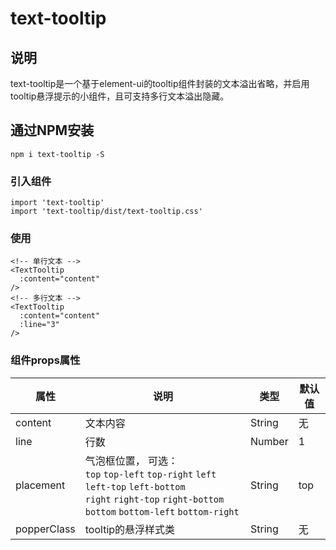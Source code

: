 # text-tooltip
## 说明
text-tooltip是一个基于element-ui的tooltip组件封装的文本溢出省略，并启用tooltip悬浮提示的小组件，且可支持多行文本溢出隐藏。

## 通过NPM安装
```
npm i text-tooltip -S
```

### 引入组件
```
import 'text-tooltip'
import 'text-tooltip/dist/text-tooltip.css'
```

### 使用
```
<!-- 单行文本 -->
<TextTooltip
  :content="content"
/>
<!-- 多行文本 -->
<TextTooltip
  :content="content"
  :line="3"
/>
```

### 组件props属性

| 属性 | 说明 | 类型 | 默认值 |
| --- | --- | --- | --- |
| content|文本内容 | String | 无|
| line| 行数 | Number | 1 |
| placement|气泡框位置， 可选：<br>`top`  `top-left` `top-right` `left` `left-top` `left-bottom` <br>`right` `right-top` `right-bottom` `bottom` `bottom-left` `bottom-right` | String | top|
| popperClass| tooltip的悬浮样式类 | String | 无 |